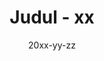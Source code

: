 ---
layout: post
title:  "Judul - xx"
date:   20xx-yy-zz
excerpt: "Deskripsi"
tags: ["tags, yang ada di garapan"]
image: "link/ke/thumbnail.jpg"

down_link: "link/download.zip"
read_links:
  - 
    text: "NSSKL Reader (Soon™)"
  - 
    link: "https://mangadex.org/chapter/xxxxxxxx"
    text: "MangaDex"
---